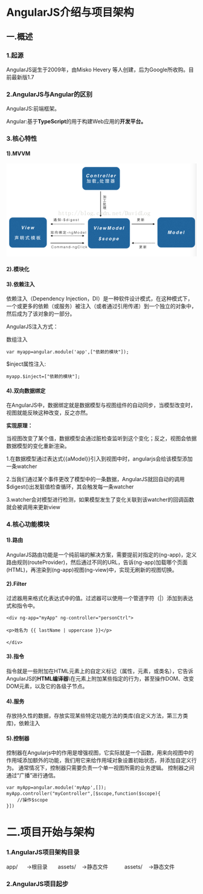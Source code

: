 


# AngularJS介绍与项目架构

## 一.概述

### 1.起源

AngularJS诞生于2009年，由Misko Hevery 等人创建，后为Google所收购。目前最新版1.7

### 2.AngularJS与Angular的区别

AngularJS:前端框架。

Angular:基于**TypeScript**的用于构建Web应用的**开发平台。**

### 3.核心特性

#### 1\).MVVM

![](/assets/mvvm.png)

#### 2\).模块化
#### 3\).依赖注入

依赖注入（Dependency Injection，DI）是一种软件设计模式，在这种模式下，一个或更多的依赖（或服务）被注入（或者通过引用传递）到一个独立的对象中，然后成为了该对象的一部分。

AngularJS注入方式：

数组注入

```
var myapp=angular.module('app',["依赖的模块"]);
```

$inject属性注入:

```
myapp.$inject=["依赖的模块"];
```

#### 4\).双向数据绑定

在AngularJS中，数据绑定就是数据模型与视图组件的自动同步，当模型改变时，视图就能反映这种改变，反之亦然。

**实现原理：**

当视图改变了某个值，数据模型会通过脏检查监听到这个变化；反之，视图会依据数据模型的变化重新渲染。

1.在数据模型通过表达式{{aModel}}引入到视图中时，angularjs会给该模型添加一条watcher

2.当我们通过某个事件更改了模型中的一条数据，AngularJS就回自动的调用$digest\(\)出发脏值检查循环，其会触发每一条watcher

3.watcher会对模型进行检测，如果模型发生了变化关联到该watcher的回调函数就会被调用来更新view

### 4.核心功能模块

#### 1\).路由

AngularJS路由功能是一个纯前端的解决方案，需要提前对指定的\(ng-app\)，定义路由规则\(routeProvider\)，然后通过不同的URL，告诉\(ng-app\)加载哪个页面\(HTML\)，再渲染到\(ng-app\)视图\(ng-view\)中，实现无刷新的视图切换。

#### 2\).Filter

过滤器用来格式化表达式中的值。过滤器可以使用一个管道字符（\|）添加到表达式和指令中。


```
<div ng-app="myApp" ng-controller="personCtrl">

<p>姓名为 {{ lastName | uppercase }}</p>

</div>

```


#### 3\).指令

指令就是一些附加在HTML元素上的自定义标记（属性，元素，或类名），它告诉AngularJS的**HTML编译器**\在元素上附加某些指定的行为，甚至操作DOM、改变DOM元素，以及它的各级子节点。

#### 4\).服务

存放持久性的数据，存放实现某些特定功能方法的类库\(自定义方法，第三方类库\)，依赖注入

#### 5\).控制器


控制器在Angularjs中的作用是增强视图，它实际就是一个函数，用来向视图中的作用域添加额外的功能，我们用它来给作用域对象设置初始状态，并添加自定义行为。
通常情况下，控制器只需要负责一个单一视图所需的业务逻辑。
控制器之间通过“广播”进行通信。


```
var myApp=angular.module('myApp',[]);
myApp.controller("myController",[$scope,function($scope){
    //操作$scope
}])
```



# 二.项目开始与架构

### 1.AngularJS项目架构目录
app/  &nbsp;&nbsp;&nbsp;&nbsp; ->根目录
&nbsp;&nbsp;&nbsp;&nbsp;&nbsp;&nbsp;assets/&nbsp;&nbsp;&nbsp;&nbsp;->静态文件
&nbsp;&nbsp;&nbsp;&nbsp;&nbsp;&nbsp;&nbsp;&nbsp;&nbsp;&nbsp;assets/&nbsp;&nbsp;&nbsp;&nbsp;->静态文件


### 2.AngularJS项目起步



